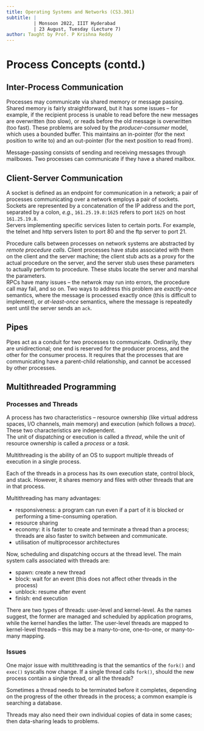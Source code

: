 ```yaml
---
title: Operating Systems and Networks (CS3.301)
subtitle: |
          | Monsoon 2022, IIIT Hyderabad
          | 23 August, Tuesday (Lecture 7)
author: Taught by Prof. P Krishna Reddy
---
```


# Process Concepts (contd.)
## Inter-Process Communication
Processes may communicate via shared memory or message passing. Shared memory is fairly straightforward, but it has some issues – for example, if the recipient process is unable to read before the new messages are overwritten (too slow), or reads before the old message is overwritten (too fast). These problems are solved by the *producer-consumer* model, which uses a bounded buffer. This maintains an in-pointer (for the next position to write to) and an out-pointer (for the next position to read from).

Message-passing consists of sending and receiving messages through mailboxes. Two processes can communicate if they have a shared mailbox.

## Client-Server Communication
A socket is defined as an endpoint for communication in a network; a pair of processes communicating over a network employs a pair of sockets. Sockets are represented by a concatenation of the IP address and the port, separated by a colon, *e.g.*, `161.25.19.8:1625` refers to port `1625` on host `161.25.19.8`.  
Servers implementing specific services listen to certain ports. For example, the telnet and http servers listen to port 80 and the ftp server to port 21.

Procedure calls between processes on network systems are abstracted by *remote procedure calls*. Client processes have *stubs* associated with them on the client and the server machine; the client stub acts as a proxy for the actual procedure on the server, and the server stub uses these parameters to actually perform to procedure. These stubs locate the server and marshal the parameters.  
RPCs have many issues – the netwrok may run into errors, the procedure call may fail, and so on. Two ways to address this problem are *exactly-once* semantics, where the message is processed exactly once (this is difficult to implement), or *at-least-once* semantics, where the message is repeatedly sent until the server sends an `ack`.

## Pipes
Pipes act as a conduit for two processes to communicate. Ordinarily, they are unidirectional; one end is reserved for the producer process, and the other for the consumer process. It requires that the processes that are communicating have a parent-child relationship, and cannot be accessed by other processes.

## Multithreaded Programming
### Processes and Threads
A process has two characteristics – resource ownership (like virtual address spaces, I/O channels, main memory) and execution (which follows a *trace*). These two characteristics are independent.  
The unit of dispatching or execution is called a *thread*, while the unit of resource ownership is called a *process* or a *task*.

Multithreading is the ability of an OS to support multiple threads of execution in a single process.

Each of the threads in a process has its own execution state, control block, and stack. However, it shares memory and files with other threads that are in that process.  


Multithreading has many advantages:

* responsiveness: a program can run even if a part of it is blocked or performing a time-consuming operation.
* resource sharing
* economy: it is faster to create and terminate a thread than a process; threads are also faster to switch between and communicate.
* utilisation of multiprocessor architectures

Now, scheduling and dispatching occurs at the thread level. The main system calls associated with threads are:

* spawn: create a new thread
* block: wait for an event (this does not affect other threads in the process)
* unblock: resume after event
* finish: end execution

There are two types of threads: user-level and kernel-level. As the names suggest, the former are managed and scheduled by application programs, while the kernel handles the latter. The user-level threads are mapped to kernel-level threads – this may be a many-to-one, one-to-one, or many-to-many mapping.

### Issues
One major issue with multithreading is that the semantics of the `fork()` and `exec()` syscalls now change. If a single thread calls `fork()`, should the new process contain a single thread, or all the threads?

Sometimes a thread needs to be terminated before it completes, depending on the progress of the other threads in the process; a common example is searching a database.

Threads may also need their own individual copies of data in some cases; then data-sharing leads to problems.